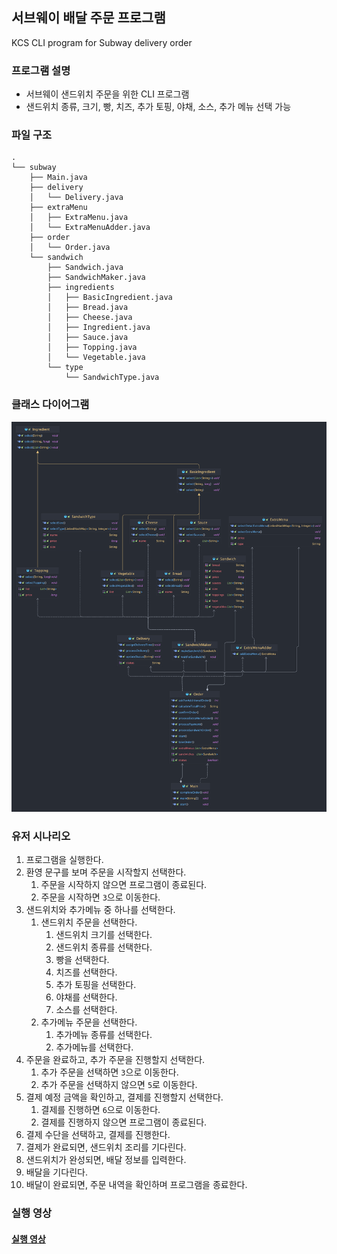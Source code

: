 ## 서브웨이 배달 주문 프로그램
KCS CLI program for Subway delivery order

### 프로그램 설명
- 서브웨이 샌드위치 주문을 위한 CLI 프로그램
- 샌드위치 종류, 크기, 빵, 치즈, 추가 토핑, 야채, 소스, 추가 메뉴 선택 가능



### 파일 구조
```
.
└── subway
    ├── Main.java
    ├── delivery
    │   └── Delivery.java
    ├── extraMenu
    │   ├── ExtraMenu.java
    │   └── ExtraMenuAdder.java
    ├── order
    │   └── Order.java
    └── sandwich
        ├── Sandwich.java
        ├── SandwichMaker.java
        ├── ingredients
        │   ├── BasicIngredient.java
        │   ├── Bread.java
        │   ├── Cheese.java
        │   ├── Ingredient.java
        │   ├── Sauce.java
        │   ├── Topping.java
        │   └── Vegetable.java
        └── type
            └── SandwichType.java
```

### 클래스 다이어그램
![subway-cli 설계도.png](docs/diagram.png)

### 유저 시나리오
1. 프로그램을 실행한다.
2. 환영 문구를 보며 주문을 시작할지 선택한다.
   1. 주문을 시작하지 않으면 프로그램이 종료된다.
   2. 주문을 시작하면 `3`으로 이동한다.
3. 샌드위치와 추가메뉴 중 하나를 선택한다.
   1. 샌드위치 주문을 선택한다.
      1. 샌드위치 크기를 선택한다.
      2. 샌드위치 종류를 선택한다.
      3. 빵을 선택한다.
      4. 치즈를 선택한다.
      5. 추가 토핑을 선택한다.
      6. 야채를 선택한다.
      7. 소스를 선택한다.
   2. 추가메뉴 주문을 선택한다.
      1. 추가메뉴 종류를 선택한다.
      2. 추가메뉴를 선택한다.
4. 주문을 완료하고, 추가 주문을 진행할지 선택한다.
   1. 추가 주문을 선택하면 `3`으로 이동한다.
   2. 추가 주문을 선택하지 않으면 `5`로 이동한다.
5. 결제 예정 금액을 확인하고, 결제를 진행할지 선택한다.
   1. 결제를 진행하면 `6`으로 이동한다.
   2. 결제를 진행하지 않으면 프로그램이 종료된다.
6. 결제 수단을 선택하고, 결제를 진행한다.
7. 결제가 완료되면, 샌드위치 조리를 기다린다.
8. 샌드위치가 완성되면, 배달 정보를 입력한다.
9. 배달을 기다린다.
10. 배달이 완료되면, 주문 내역을 확인하며 프로그램을 종료한다.

### 실행 영상
#### [실행 영상](https://github.com/100-hours-a-week/5-jamie-java-cli/assets/78146904/35637ff5-6f64-4fab-882d-8809e9584cb6)
